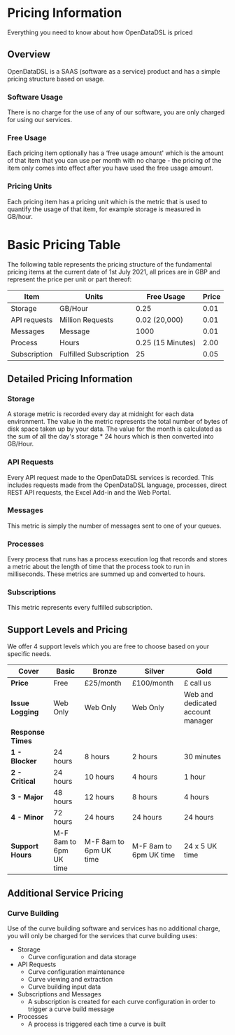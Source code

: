 Pricing Information
===================

Everything you need to know about how OpenDataDSL is priced

## Overview

OpenDataDSL is a SAAS (software as a service) product and has a simple pricing structure based on usage.

### Software Usage

There is no charge for the use of any of our software, you are only charged for using our services.

### Free Usage

Each pricing item optionally has a ‘free usage amount' which is the amount of that item that you can use per month with no charge - the pricing of the item only comes into effect after you have used the free usage amount.

### Pricing Units

Each pricing item has a pricing unit which is the metric that is used to quantify the usage of that item, for example storage is measured in GB/hour.

Basic Pricing Table
===================

The following table represents the pricing structure of the fundamental pricing items at the current date of 1st July 2021, all prices are in GBP and represent the price per unit or part thereof:

| **Item** | **Units** | **Free Usage** | **Price** |
|-|-|-|-|
| Storage | GB/Hour | 0.25 | 0.01 |
| API requests | Million Requests | 0.02 (20,000) | 0.01 |
| Messages | Message | 1000 | 0.01 |
| Process | Hours | 0.25 (15 Minutes) | 2.00 |
| Subscription | Fulfilled Subscription | 25 | 0.05 |

## Detailed Pricing Information

### Storage

A storage metric is recorded every day at midnight for each data environment. The value in the metric represents the total number of bytes of disk space taken up by your data. The value for the month is calculated as the sum of all the day's storage * 24 hours which is then converted into GB/Hour.

### API Requests

Every API request made to the OpenDataDSL services is recorded. This includes requests made from the OpenDataDSL language, processes, direct REST API requests, the Excel Add-in and the Web Portal.

### Messages

This metric is simply the number of messages sent to one of your queues.

### Processes

Every process that runs has a process execution log that records and stores a metric about the length of time that the process took to run in milliseconds. These metrics are summed up and converted to hours.

### Subscriptions

This metric represents every fulfilled subscription.

## Support Levels and Pricing

We offer 4 support levels which you are free to choose based on your specific needs.

| **Cover** | **Basic** | **Bronze** | **Silver** | **Gold** | 
|-|-|-|-|-|
| **Price** | Free | £25/month | £100/month | £ call us | 
| **Issue Logging** | Web Only | Web Only | Web Only | Web and dedicated account manager |
| **Response Times** |
| **1 - Blocker**  | 24 hours | 8 hours | 2 hours | 30 minutes |
| **2 - Critical** | 24 hours | 10 hours | 4 hours | 1 hour |
| **3 - Major** | 48 hours | 12 hours | 8 hours | 4 hours |
| **4 - Minor** | 72 hours | 24 hours | 24 hours | 24 hours |
| **Support Hours** | M-F 8am to 6pm UK time | M-F 8am to 6pm UK time | M-F 8am to 6pm UK time | 24 x 5 UK time |

## Additional Service Pricing

### Curve Building

Use of the curve building software and services has no additional charge, you will only be charged for the services that curve building uses:

*   Storage    
    *   Curve configuration and data storage        
*   API Requests
    *   Curve configuration maintenance        
    *   Curve viewing and extraction
    *   Curve building input data
*   Subscriptions and Messages
    *   A subscription is created for each curve configuration in order to trigger a curve build message
*   Processes
    *   A process is triggered each time a curve is built
